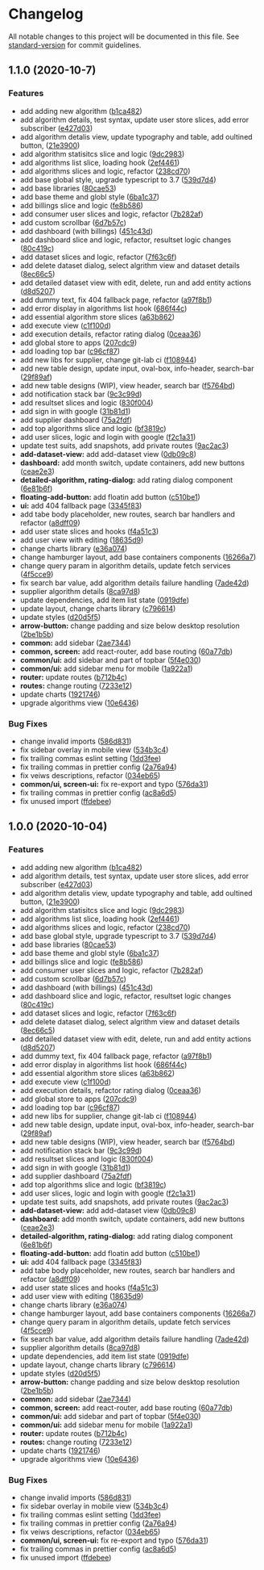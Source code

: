 # Changelog

All notable changes to this project will be documented in this file. See [standard-version](https://github.com/conventional-changelog/standard-version) for commit guidelines.

## 1.1.0 (2020-10-7)


### Features

* add adding new algorithm ([b1ca482](https://gitlab.com/agrudkow/smart-home/commit/b1ca482e10149a4ea6a9829744010e0638c1fa86))
* add algorithm details, test syntax, update user store slices, add error subscriber ([e427d03](https://gitlab.com/agrudkow/smart-home/commit/e427d0344c016684bf07f16bff3ccb65d9bf823c))
* add algorithm detalis view, update typography and table, add oultined button, ([21e3900](https://gitlab.com/agrudkow/smart-home/commit/21e3900f48fde06d4075fac3e87872b67f8291d5))
* add algorithm statisitcs slice and logic ([9dc2983](https://gitlab.com/agrudkow/smart-home/commit/9dc2983ddb36f922448def3d7daaae8ef816c1e9))
* add algorithms list slice, loading hook ([2ef4461](https://gitlab.com/agrudkow/smart-home/commit/2ef446157a2ade8de21005f820e13d1f6a674c99))
* add algorithms slices and logic, refactor ([238cd70](https://gitlab.com/agrudkow/smart-home/commit/238cd702b24c9474bf17028295e49e9631ed14d4))
* add base global style, upgrade typescript to 3.7 ([539d7d4](https://gitlab.com/agrudkow/smart-home/commit/539d7d4059b009dccc423aa7afd1aaf9a07bf5fd))
* add base libraries ([80cae53](https://gitlab.com/agrudkow/smart-home/commit/80cae538b3b1780a1f6dbc4f2fc323abcb584ffe))
* add base theme and globl style ([6ba1c37](https://gitlab.com/agrudkow/smart-home/commit/6ba1c37f0babf7ff0a0f6f97774930f802c171fa))
* add billings slice and logic ([fe8b586](https://gitlab.com/agrudkow/smart-home/commit/fe8b586735200c77772008422a2ade4f45fffbf5))
* add consumer user slices and logic, refactor ([7b282af](https://gitlab.com/agrudkow/smart-home/commit/7b282af14c1adc167ac54e6da92ee00944d0279c))
* add custom scrollbar ([6d7b57c](https://gitlab.com/agrudkow/smart-home/commit/6d7b57cbac92d3c3528d6e3936c58ff1c0351ff2))
* add dashboard (with billings) ([451c43d](https://gitlab.com/agrudkow/smart-home/commit/451c43db7f54f0a273c7d010c7b2803557a537f6))
* add dashboard slice and logic, refactor, resultset logic changes ([80c419c](https://gitlab.com/agrudkow/smart-home/commit/80c419c73db4fd6023ee6a62e7bb7fb4fbaf1035))
* add dataset slices and logic, refactor ([7f63c6f](https://gitlab.com/agrudkow/smart-home/commit/7f63c6fe0c7be7136a263ebe387d94f8823f35e1))
* add delete dataset dialog, select algrithm view and dataset details ([8ec66c5](https://gitlab.com/agrudkow/smart-home/commit/8ec66c58f5f8881ebee1641cf752246d31418fad))
* add detailed dataset view with edit, delete, run and add entity actions ([d8d5207](https://gitlab.com/agrudkow/smart-home/commit/d8d5207062d9ad334baaafd311ebfe49a59f58ba))
* add dummy text, fix 404 fallback page, refactor ([a97f8b1](https://gitlab.com/agrudkow/smart-home/commit/a97f8b14fe2479e1b638c619f05c93c27dd2abe8))
* add error display in algorithms list hook ([686f44c](https://gitlab.com/agrudkow/smart-home/commit/686f44c5f5dbb55fdcc39ba542c8467fae75e32a))
* add essential algorithm store slices ([a63b862](https://gitlab.com/agrudkow/smart-home/commit/a63b86292ed1c5d1f9f0ef5d8ac2c8cdd6c2d0a2))
* add execute view ([c1f100d](https://gitlab.com/agrudkow/smart-home/commit/c1f100d7cf0e8c33da096258c13c4a8019a59d1b))
* add execution details, refactor rating dialog ([0ceaa36](https://gitlab.com/agrudkow/smart-home/commit/0ceaa36a994696192e192394b697a5471112f822))
* add global store to apps ([207cdc9](https://gitlab.com/agrudkow/smart-home/commit/207cdc938377a445abffe0cd5daa15c2c321ef82))
* add loading top bar ([c96cf87](https://gitlab.com/agrudkow/smart-home/commit/c96cf8718699bb6fbd175c72b2c690e534af5900))
* add new libs for supplier, change git-lab ci ([f108944](https://gitlab.com/agrudkow/smart-home/commit/f1089440e579634c8444c10cec8bf99d091c06b8))
* add new table design, update input, oval-box, info-header, search-bar ([29f89af](https://gitlab.com/agrudkow/smart-home/commit/29f89af95d1a5d93b19996d88b24dc55d417d9f8))
* add new table designs (WIP), view header, search bar ([f5764bd](https://gitlab.com/agrudkow/smart-home/commit/f5764bd2587986e6bc61a9e654ed110f9f5af842))
* add notification stack bar ([9c3c99d](https://gitlab.com/agrudkow/smart-home/commit/9c3c99dc1725226578afaae8a66d7dbce50a2d62))
* add resultset slices and logic ([830f004](https://gitlab.com/agrudkow/smart-home/commit/830f004725d58bc481d9574cadb8020098a6bbfb))
* add sign in with google ([31b81d1](https://gitlab.com/agrudkow/smart-home/commit/31b81d1e66e2a9737ca222b7b7ab35b57c9735a6))
* add supplier dashboard ([75a2fdf](https://gitlab.com/agrudkow/smart-home/commit/75a2fdfe6bb294b2488d19f044969f5dff6fdb4b))
* add top algorithms slice and logic ([bf3819c](https://gitlab.com/agrudkow/smart-home/commit/bf3819ca7c931002bf2562887092d78ac2084f5b))
* add user slices, logic and login with google ([f2c1a31](https://gitlab.com/agrudkow/smart-home/commit/f2c1a31168bf8a465278b60d8994586b2e9a2e9b))
* update test suits, add snapshots, add private routes ([9ac2ac3](https://gitlab.com/agrudkow/smart-home/commit/9ac2ac3e21ae51830aeff7c8b0536c2d6724487d))
* **add-dataset-view:** add add-dataset view ([0db09c8](https://gitlab.com/agrudkow/smart-home/commit/0db09c8a3f4a8ad60d4a3c4510c57e9983f2f5d4))
* **dashboard:** add month switch, update containers, add new buttons ([ceae2e3](https://gitlab.com/agrudkow/smart-home/commit/ceae2e3bad6e4557fc108362b4b449deb35ec406))
* **detailed-algorithm, rating-dialog:** add rating dialog component ([6e81b6f](https://gitlab.com/agrudkow/smart-home/commit/6e81b6f16bd40484fd0ad1fa761b2829620c1f6e))
* **floating-add-button:** add floatin add button ([c510be1](https://gitlab.com/agrudkow/smart-home/commit/c510be1bfd5d38f7408e86976dd11e5b0bf5f687))
* **ui:** add 404 fallback page ([3345f83](https://gitlab.com/agrudkow/smart-home/commit/3345f83811ef4454424459b357f6aed267688ff9))
* add tabe body placeholder, new routes, search bar handlers and refactor ([a8dff09](https://gitlab.com/agrudkow/smart-home/commit/a8dff09ee2021070df48bb4ec5f1c5950f5417f7))
* add user state slices and hooks ([f4a51c3](https://gitlab.com/agrudkow/smart-home/commit/f4a51c3962d53709568910361059a0624317b4f6))
* add user view with editing ([18635d9](https://gitlab.com/agrudkow/smart-home/commit/18635d9cb9586f91d9e419129224aa704abb24c3))
* change charts library ([e36a074](https://gitlab.com/agrudkow/smart-home/commit/e36a074405bcd0d0e4531f9ae6670dce4d0c84c4))
* change hamburger layout, add base containers components ([16266a7](https://gitlab.com/agrudkow/smart-home/commit/16266a7d8d378bae94acdedfe54c4d3948048791))
* change query param in algorithm details, update fetch services ([4f5cce9](https://gitlab.com/agrudkow/smart-home/commit/4f5cce9315edc1c1352b2b16041e76331834f060))
* fix search bar value, add algorithm details failure handling ([7ade42d](https://gitlab.com/agrudkow/smart-home/commit/7ade42d27f5cad71ffdea3945a0d86574b0e781c))
* supplier algorithm details ([8ca97d8](https://gitlab.com/agrudkow/smart-home/commit/8ca97d8732bf65c6138c6c4e622a970ced709085))
* update dependencies, add item list state ([0919dfe](https://gitlab.com/agrudkow/smart-home/commit/0919dfe8832a06e1ea93ecb772f32c6f754bc389))
* update layout, change charts library ([c796614](https://gitlab.com/agrudkow/smart-home/commit/c796614a88d9ced9c7ef1f2c95cc7d9588a2bfc1))
* update styles ([d20d5f5](https://gitlab.com/agrudkow/smart-home/commit/d20d5f5e32b24cee2b44ec3e743d0fcde58e1397))
* **arrow-button:** change padding and size below desktop resolution ([2be1b5b](https://gitlab.com/agrudkow/smart-home/commit/2be1b5b24d830650e9a82cbf829c168ff09ae788))
* **common:** add sidebar ([2ae7344](https://gitlab.com/agrudkow/smart-home/commit/2ae73444271d03aad0fd8743fe29dd1e99ca9420))
* **common, screen:** add react-router, add base routing ([60a77db](https://gitlab.com/agrudkow/smart-home/commit/60a77dbf08835b322401ff896ea73aa27b876f93))
* **common/ui:** add sidebar and part of topbar ([5f4e030](https://gitlab.com/agrudkow/smart-home/commit/5f4e03030ab9285b48f976c1e38148e95565231a))
* **common/ui:** add sidebar menu for mobile ([1a922a1](https://gitlab.com/agrudkow/smart-home/commit/1a922a1ade20be9b35385f4ecba496807655268e))
* **router:** update routes ([b712b4c](https://gitlab.com/agrudkow/smart-home/commit/b712b4cea4ee85ba2b18343eea937eb4c9ca7919))
* **routes:** change routing ([7233e12](https://gitlab.com/agrudkow/smart-home/commit/7233e12b490f7b60e249b14bcca708c5aaa0284a))
* update charts ([1921746](https://gitlab.com/agrudkow/smart-home/commit/1921746c58a76f4be2a30ad5504fef24a5f2bd84))
* upgrade algorithms view ([10e6436](https://gitlab.com/agrudkow/smart-home/commit/10e6436eef5a22682509bedbe01371fff5f2b948))


### Bug Fixes

* change invalid imports ([586d831](https://gitlab.com/agrudkow/smart-home/commit/586d8310d3744f6c3de9a185803d9e9ce41a27af))
* fix sidebar overlay in mobile view ([534b3c4](https://gitlab.com/agrudkow/smart-home/commit/534b3c47ec03c5eb502ffc27b5982428249b7453))
* fix trailing commas eslint setting ([1dd3fee](https://gitlab.com/agrudkow/smart-home/commit/1dd3feef3e29db56c9eca75ed422fe652e795738))
* fix trailing commas in prettier config ([2a76a94](https://gitlab.com/agrudkow/smart-home/commit/2a76a945c079cbc332978b0c0b10e84c893ddee6))
* fix veiws descriptions, refactor ([034eb65](https://gitlab.com/agrudkow/smart-home/commit/034eb656d57b51e1adc089bb5a4ab99996fcbe85))
* **common/ui, screen-ui:** fix re-export and typo ([576da31](https://gitlab.com/agrudkow/smart-home/commit/576da3157d52c67d3e673e731ee8ee8f0262ea56))
* fix trailing commas in prettier config ([ac8a6d5](https://gitlab.com/agrudkow/smart-home/commit/ac8a6d5a493ff582577d7ee34120883822b3853a))
* fix unused import ([ffdebee](https://gitlab.com/agrudkow/smart-home/commit/ffdebeeb512eca8de62005c2a1699a1cfa9b0fdb))

## 1.0.0 (2020-10-04)


### Features

* add adding new algorithm ([b1ca482](https://gitlab.com/agrudkow/smart-home/commit/b1ca482e10149a4ea6a9829744010e0638c1fa86))
* add algorithm details, test syntax, update user store slices, add error subscriber ([e427d03](https://gitlab.com/agrudkow/smart-home/commit/e427d0344c016684bf07f16bff3ccb65d9bf823c))
* add algorithm detalis view, update typography and table, add oultined button, ([21e3900](https://gitlab.com/agrudkow/smart-home/commit/21e3900f48fde06d4075fac3e87872b67f8291d5))
* add algorithm statisitcs slice and logic ([9dc2983](https://gitlab.com/agrudkow/smart-home/commit/9dc2983ddb36f922448def3d7daaae8ef816c1e9))
* add algorithms list slice, loading hook ([2ef4461](https://gitlab.com/agrudkow/smart-home/commit/2ef446157a2ade8de21005f820e13d1f6a674c99))
* add algorithms slices and logic, refactor ([238cd70](https://gitlab.com/agrudkow/smart-home/commit/238cd702b24c9474bf17028295e49e9631ed14d4))
* add base global style, upgrade typescript to 3.7 ([539d7d4](https://gitlab.com/agrudkow/smart-home/commit/539d7d4059b009dccc423aa7afd1aaf9a07bf5fd))
* add base libraries ([80cae53](https://gitlab.com/agrudkow/smart-home/commit/80cae538b3b1780a1f6dbc4f2fc323abcb584ffe))
* add base theme and globl style ([6ba1c37](https://gitlab.com/agrudkow/smart-home/commit/6ba1c37f0babf7ff0a0f6f97774930f802c171fa))
* add billings slice and logic ([fe8b586](https://gitlab.com/agrudkow/smart-home/commit/fe8b586735200c77772008422a2ade4f45fffbf5))
* add consumer user slices and logic, refactor ([7b282af](https://gitlab.com/agrudkow/smart-home/commit/7b282af14c1adc167ac54e6da92ee00944d0279c))
* add custom scrollbar ([6d7b57c](https://gitlab.com/agrudkow/smart-home/commit/6d7b57cbac92d3c3528d6e3936c58ff1c0351ff2))
* add dashboard (with billings) ([451c43d](https://gitlab.com/agrudkow/smart-home/commit/451c43db7f54f0a273c7d010c7b2803557a537f6))
* add dashboard slice and logic, refactor, resultset logic changes ([80c419c](https://gitlab.com/agrudkow/smart-home/commit/80c419c73db4fd6023ee6a62e7bb7fb4fbaf1035))
* add dataset slices and logic, refactor ([7f63c6f](https://gitlab.com/agrudkow/smart-home/commit/7f63c6fe0c7be7136a263ebe387d94f8823f35e1))
* add delete dataset dialog, select algrithm view and dataset details ([8ec66c5](https://gitlab.com/agrudkow/smart-home/commit/8ec66c58f5f8881ebee1641cf752246d31418fad))
* add detailed dataset view with edit, delete, run and add entity actions ([d8d5207](https://gitlab.com/agrudkow/smart-home/commit/d8d5207062d9ad334baaafd311ebfe49a59f58ba))
* add dummy text, fix 404 fallback page, refactor ([a97f8b1](https://gitlab.com/agrudkow/smart-home/commit/a97f8b14fe2479e1b638c619f05c93c27dd2abe8))
* add error display in algorithms list hook ([686f44c](https://gitlab.com/agrudkow/smart-home/commit/686f44c5f5dbb55fdcc39ba542c8467fae75e32a))
* add essential algorithm store slices ([a63b862](https://gitlab.com/agrudkow/smart-home/commit/a63b86292ed1c5d1f9f0ef5d8ac2c8cdd6c2d0a2))
* add execute view ([c1f100d](https://gitlab.com/agrudkow/smart-home/commit/c1f100d7cf0e8c33da096258c13c4a8019a59d1b))
* add execution details, refactor rating dialog ([0ceaa36](https://gitlab.com/agrudkow/smart-home/commit/0ceaa36a994696192e192394b697a5471112f822))
* add global store to apps ([207cdc9](https://gitlab.com/agrudkow/smart-home/commit/207cdc938377a445abffe0cd5daa15c2c321ef82))
* add loading top bar ([c96cf87](https://gitlab.com/agrudkow/smart-home/commit/c96cf8718699bb6fbd175c72b2c690e534af5900))
* add new libs for supplier, change git-lab ci ([f108944](https://gitlab.com/agrudkow/smart-home/commit/f1089440e579634c8444c10cec8bf99d091c06b8))
* add new table design, update input, oval-box, info-header, search-bar ([29f89af](https://gitlab.com/agrudkow/smart-home/commit/29f89af95d1a5d93b19996d88b24dc55d417d9f8))
* add new table designs (WIP), view header, search bar ([f5764bd](https://gitlab.com/agrudkow/smart-home/commit/f5764bd2587986e6bc61a9e654ed110f9f5af842))
* add notification stack bar ([9c3c99d](https://gitlab.com/agrudkow/smart-home/commit/9c3c99dc1725226578afaae8a66d7dbce50a2d62))
* add resultset slices and logic ([830f004](https://gitlab.com/agrudkow/smart-home/commit/830f004725d58bc481d9574cadb8020098a6bbfb))
* add sign in with google ([31b81d1](https://gitlab.com/agrudkow/smart-home/commit/31b81d1e66e2a9737ca222b7b7ab35b57c9735a6))
* add supplier dashboard ([75a2fdf](https://gitlab.com/agrudkow/smart-home/commit/75a2fdfe6bb294b2488d19f044969f5dff6fdb4b))
* add top algorithms slice and logic ([bf3819c](https://gitlab.com/agrudkow/smart-home/commit/bf3819ca7c931002bf2562887092d78ac2084f5b))
* add user slices, logic and login with google ([f2c1a31](https://gitlab.com/agrudkow/smart-home/commit/f2c1a31168bf8a465278b60d8994586b2e9a2e9b))
* update test suits, add snapshots, add private routes ([9ac2ac3](https://gitlab.com/agrudkow/smart-home/commit/9ac2ac3e21ae51830aeff7c8b0536c2d6724487d))
* **add-dataset-view:** add add-dataset view ([0db09c8](https://gitlab.com/agrudkow/smart-home/commit/0db09c8a3f4a8ad60d4a3c4510c57e9983f2f5d4))
* **dashboard:** add month switch, update containers, add new buttons ([ceae2e3](https://gitlab.com/agrudkow/smart-home/commit/ceae2e3bad6e4557fc108362b4b449deb35ec406))
* **detailed-algorithm, rating-dialog:** add rating dialog component ([6e81b6f](https://gitlab.com/agrudkow/smart-home/commit/6e81b6f16bd40484fd0ad1fa761b2829620c1f6e))
* **floating-add-button:** add floatin add button ([c510be1](https://gitlab.com/agrudkow/smart-home/commit/c510be1bfd5d38f7408e86976dd11e5b0bf5f687))
* **ui:** add 404 fallback page ([3345f83](https://gitlab.com/agrudkow/smart-home/commit/3345f83811ef4454424459b357f6aed267688ff9))
* add tabe body placeholder, new routes, search bar handlers and refactor ([a8dff09](https://gitlab.com/agrudkow/smart-home/commit/a8dff09ee2021070df48bb4ec5f1c5950f5417f7))
* add user state slices and hooks ([f4a51c3](https://gitlab.com/agrudkow/smart-home/commit/f4a51c3962d53709568910361059a0624317b4f6))
* add user view with editing ([18635d9](https://gitlab.com/agrudkow/smart-home/commit/18635d9cb9586f91d9e419129224aa704abb24c3))
* change charts library ([e36a074](https://gitlab.com/agrudkow/smart-home/commit/e36a074405bcd0d0e4531f9ae6670dce4d0c84c4))
* change hamburger layout, add base containers components ([16266a7](https://gitlab.com/agrudkow/smart-home/commit/16266a7d8d378bae94acdedfe54c4d3948048791))
* change query param in algorithm details, update fetch services ([4f5cce9](https://gitlab.com/agrudkow/smart-home/commit/4f5cce9315edc1c1352b2b16041e76331834f060))
* fix search bar value, add algorithm details failure handling ([7ade42d](https://gitlab.com/agrudkow/smart-home/commit/7ade42d27f5cad71ffdea3945a0d86574b0e781c))
* supplier algorithm details ([8ca97d8](https://gitlab.com/agrudkow/smart-home/commit/8ca97d8732bf65c6138c6c4e622a970ced709085))
* update dependencies, add item list state ([0919dfe](https://gitlab.com/agrudkow/smart-home/commit/0919dfe8832a06e1ea93ecb772f32c6f754bc389))
* update layout, change charts library ([c796614](https://gitlab.com/agrudkow/smart-home/commit/c796614a88d9ced9c7ef1f2c95cc7d9588a2bfc1))
* update styles ([d20d5f5](https://gitlab.com/agrudkow/smart-home/commit/d20d5f5e32b24cee2b44ec3e743d0fcde58e1397))
* **arrow-button:** change padding and size below desktop resolution ([2be1b5b](https://gitlab.com/agrudkow/smart-home/commit/2be1b5b24d830650e9a82cbf829c168ff09ae788))
* **common:** add sidebar ([2ae7344](https://gitlab.com/agrudkow/smart-home/commit/2ae73444271d03aad0fd8743fe29dd1e99ca9420))
* **common, screen:** add react-router, add base routing ([60a77db](https://gitlab.com/agrudkow/smart-home/commit/60a77dbf08835b322401ff896ea73aa27b876f93))
* **common/ui:** add sidebar and part of topbar ([5f4e030](https://gitlab.com/agrudkow/smart-home/commit/5f4e03030ab9285b48f976c1e38148e95565231a))
* **common/ui:** add sidebar menu for mobile ([1a922a1](https://gitlab.com/agrudkow/smart-home/commit/1a922a1ade20be9b35385f4ecba496807655268e))
* **router:** update routes ([b712b4c](https://gitlab.com/agrudkow/smart-home/commit/b712b4cea4ee85ba2b18343eea937eb4c9ca7919))
* **routes:** change routing ([7233e12](https://gitlab.com/agrudkow/smart-home/commit/7233e12b490f7b60e249b14bcca708c5aaa0284a))
* update charts ([1921746](https://gitlab.com/agrudkow/smart-home/commit/1921746c58a76f4be2a30ad5504fef24a5f2bd84))
* upgrade algorithms view ([10e6436](https://gitlab.com/agrudkow/smart-home/commit/10e6436eef5a22682509bedbe01371fff5f2b948))


### Bug Fixes

* change invalid imports ([586d831](https://gitlab.com/agrudkow/smart-home/commit/586d8310d3744f6c3de9a185803d9e9ce41a27af))
* fix sidebar overlay in mobile view ([534b3c4](https://gitlab.com/agrudkow/smart-home/commit/534b3c47ec03c5eb502ffc27b5982428249b7453))
* fix trailing commas eslint setting ([1dd3fee](https://gitlab.com/agrudkow/smart-home/commit/1dd3feef3e29db56c9eca75ed422fe652e795738))
* fix trailing commas in prettier config ([2a76a94](https://gitlab.com/agrudkow/smart-home/commit/2a76a945c079cbc332978b0c0b10e84c893ddee6))
* fix veiws descriptions, refactor ([034eb65](https://gitlab.com/agrudkow/smart-home/commit/034eb656d57b51e1adc089bb5a4ab99996fcbe85))
* **common/ui, screen-ui:** fix re-export and typo ([576da31](https://gitlab.com/agrudkow/smart-home/commit/576da3157d52c67d3e673e731ee8ee8f0262ea56))
* fix trailing commas in prettier config ([ac8a6d5](https://gitlab.com/agrudkow/smart-home/commit/ac8a6d5a493ff582577d7ee34120883822b3853a))
* fix unused import ([ffdebee](https://gitlab.com/agrudkow/smart-home/commit/ffdebeeb512eca8de62005c2a1699a1cfa9b0fdb))
